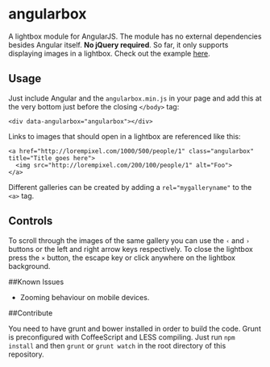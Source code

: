 angularbox
==========

A lightbox module for AngularJS. The module has no external dependencies besides Angular itself. **No jQuery required**. So far, it only supports displaying images in a lightbox.
Check out the example [here](http://theinspiredones.github.io/angularbox/build/index.html).

## Usage
Just include Angular and the `angularbox.min.js` in your page and add this at the very bottom just before the closing `</body>` tag:

`<div data-angularbox="angularbox"></div>`

Links to images that should open in a lightbox are referenced like this: 

```
<a href="http://lorempixel.com/1000/500/people/1" class="angularbox" title="Title goes here">
  <img src="http://lorempixel.com/200/100/people/1" alt="Foo">
</a>
```

Different galleries can be created by adding a `rel="mygalleryname"` to the `<a>` tag.

## Controls
To scroll through the images of the same gallery you can use the `‹` and `›` buttons or the left and right arrow keys respectively. To close the lightbox press the `×` button, the escape key or click anywhere on the lightbox background.

##Known Issues
- Zooming behaviour on mobile devices.


##Contribute

You need to have grunt and bower installed in order to build the code. Grunt is preconfigured with CoffeeScript and LESS compiling. Just run `npm install` and then `grunt` or `grunt watch` in the root directory of this repository.
